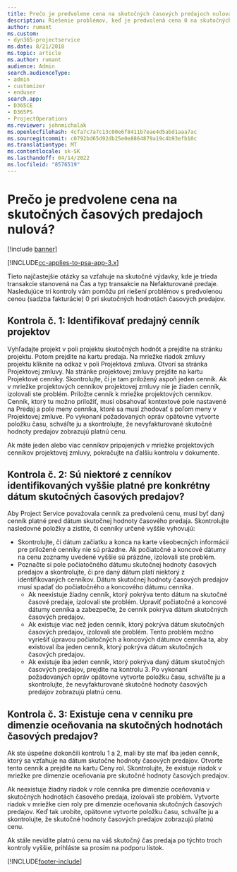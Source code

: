 ```yaml
---
title: Prečo je predvolene cena na skutočných časových predajoch nulová?
description: Riešenie problémov, keď je predvolená cena 0 na skutočných hodnotách času predaja.
author: rumant
ms.custom:
- dyn365-projectservice
ms.date: 8/21/2018
ms.topic: article
ms.author: rumant
audience: Admin
search.audienceType:
- admin
- customizer
- enduser
search.app:
- D365CE
- D365PS
- ProjectOperations
ms.reviewer: johnmichalak
ms.openlocfilehash: 4cfa7c7a7c13c00e6f8411b7eae4d5abd1aaa7ac
ms.sourcegitcommit: c0792bd65d92db25e0e8864879a19c4b93efb10c
ms.translationtype: MT
ms.contentlocale: sk-SK
ms.lasthandoff: 04/14/2022
ms.locfileid: "8576519"
---
```

# <a name="why-is-price-defaulting-to-zero-on-time-sales-actuals"></a>Prečo je predvolene cena na skutočných časových predajoch nulová?

[!include [banner](../includes/psa-now-project-operations.md)]

[!INCLUDE[cc-applies-to-psa-app-3.x](../includes/cc-applies-to-psa-app-3x.md)]

Tieto najčastejšie otázky sa vzťahuje na skutočné výdavky, kde je trieda transakcie stanovená na Čas a typ transakcie na Nefakturované predaje. Nasledujúce tri kontroly vám pomôžu pri riešení problémov s predvolenou cenou (sadzba fakturácie) 0 pri skutočných hodnotách časových predajov.

## <a name="check-1-identify-the-sales-price-list-for-the-project"></a>Kontrola č. 1: Identifikovať predajný cenník projektov

Vyhľadajte projekt v poli projektu skutočných hodnôt a prejdite na stránku projektu. Potom prejdite na kartu predaja. Na mriežke riadok zmluvy projektu kliknite na odkaz v poli Projektová zmluva. Otvorí sa stránka Projektovej zmluvy. Na stránke projektovej zmluvy prejdite na kartu Projektové cenníky. Skontrolujte, či je tam priložený aspoň jeden cenník. Ak v mriežke projektových cenníkov projektovej zmluvy nie je žiaden cenník, izolovali ste problém. Priložte cenník k mriežke projektových cenníkov. Cenník, ktorý tu možno priložiť, musí obsahovať kontextové pole nastavené na Predaj a pole meny cenníka, ktoré sa musí zhodovať s poľom meny v Projektovej zmluve. Po vykonaní požadovaných opráv opätovne vytvorte položku času, schváľte ju a skontrolujte, že nevyfakturované skutočné hodnoty predajov zobrazujú platnú cenu. 

Ak máte jeden alebo viac cenníkov pripojených v mriežke projektových cenníkov projektovej zmluvy, pokračujte na ďalšiu kontrolu v dokumente.

## <a name="check-2-are-any-of-the-price-lists-identified-above-valid-for-the-specific-date-of-the-time-sales-actual"></a>Kontrola č. 2: Sú niektoré z cenníkov identifikovaných vyššie platné pre konkrétny dátum skutočných časových predajov?

Aby Project Service považovala cenník za predvolenú cenu, musí byť daný cenník platné pred dátum skutočnej hodnoty časového predaja. Skontrolujte nasledovné položky a zistite, či cenníky určené vyššie vyhovujú:
- Skontrolujte, či dátum začiatku a konca na karte všeobecných informácií pre priložené cenníky nie sú prázdne. Ak počiatočné a koncové dátumy na cenu zoznamy uvedené vyššie sú prázdne, izolovali ste problém. 
- Poznačte si pole počiatočného dátumu skutočnej hodnoty časových predajov a skontrolujte, či pre daný dátum platí niektorý z identifikovaných cenníkov. Dátum skutočnej hodnoty časových predajov musí spadať do počiatočného a koncového dátumu cenníka. 
    - Ak neexistuje žiadny cenník, ktorý pokrýva tento dátum na skutočné časové predaje, izolovali ste problém. Upraviť počiatočné a koncové dátumy cenníka a zabezpečte, že cenník pokrýva dátum skutočných časových predajov. 
    - Ak existuje viac než jeden cenník, ktorý pokrýva dátum skutočných časových predajov, izolovali ste problém. Tento problém možno vyriešiť úpravou počiatočných a koncových dátumov cenníka ta, aby existoval iba jeden cenník, ktorý pokrýva dátum skutočných časových predajov. 
    - Ak existuje iba jeden cenník, ktorý pokrýva daný dátum skutočných časových predajov, prejdite na kontrolu 3.
Po vykonaní požadovaných opráv opätovne vytvorte položku času, schváľte ju a skontrolujte, že nevyfakturované skutočné hodnoty časových predajov zobrazujú platnú cenu.

## <a name="check-3-is-there-a-price-in-the-price-list-for-the-pricing-dimensions-on-the-time-sales-actual"></a>Kontrola č. 3: Existuje cena v cenníku pre dimenzie oceňovania na skutočných hodnotách časových predajov?

Ak ste úspešne dokončili kontrolu 1 a 2, mali by ste mať iba jeden cenník, ktorý sa vzťahuje na dátum skutočne hodnoty časových predajov. Otvorte tento cenník a prejdite na kartu Ceny rol. Skontrolujte, že existuje riadok v mriežke pre dimenzie oceňovania pre skutočné hodnoty časových predajov.

Ak neexistuje žiadny riadok v role cenníka pre dimenzie oceňovania v skutočných hodnotách časového predaja, izolovali ste problém. Vytvorte riadok v mriežke cien roly pre dimenzie oceňovania skutočných časových predajov. Keď tak urobíte, opätovne vytvorte položku času, schváľte ju a skontrolujte, že skutočné hodnoty časových predajov zobrazujú platnú cenu.

Ak stále nevidíte platnú cenu na váš skutočný čas predaja po týchto troch kontroly vyššie, prihláste sa prosím na podporu lístok. 



[!INCLUDE[footer-include](../includes/footer-banner.md)]
